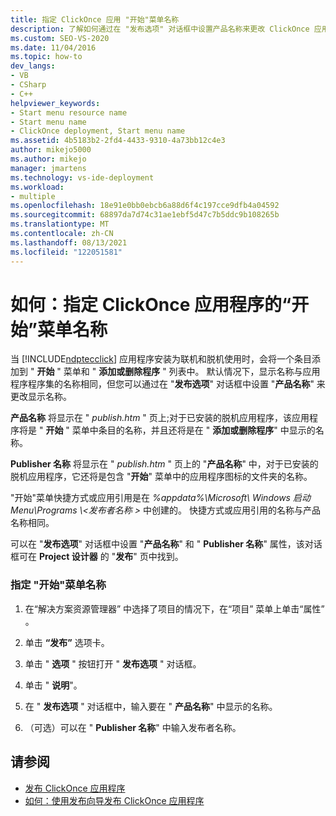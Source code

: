 ```yaml
---
title: 指定 ClickOnce 应用 "开始"菜单名称
description: 了解如何通过在 "发布选项" 对话框中设置产品名称来更改 ClickOnce 应用程序的显示名称。
ms.custom: SEO-VS-2020
ms.date: 11/04/2016
ms.topic: how-to
dev_langs:
- VB
- CSharp
- C++
helpviewer_keywords:
- Start menu resource name
- Start menu name
- ClickOnce deployment, Start menu name
ms.assetid: 4b5183b2-2fd4-4433-9310-4a73bb12c4e3
author: mikejo5000
ms.author: mikejo
manager: jmartens
ms.technology: vs-ide-deployment
ms.workload:
- multiple
ms.openlocfilehash: 18e91e0bb0ebcb6a88d6f4c197cce9dfb4a04592
ms.sourcegitcommit: 68897da7d74c31ae1ebf5d47c7b5ddc9b108265b
ms.translationtype: MT
ms.contentlocale: zh-CN
ms.lasthandoff: 08/13/2021
ms.locfileid: "122051581"
---
```

# <a name="how-to-specify-a-start-menu-name-for-a-clickonce-application"></a>如何：指定 ClickOnce 应用程序的“开始”菜单名称
当 [!INCLUDE[ndptecclick](../deployment/includes/ndptecclick_md.md)] 应用程序安装为联机和脱机使用时，会将一个条目添加到 " **开始** " 菜单和 " **添加或删除程序** " 列表中。 默认情况下，显示名称与应用程序程序集的名称相同，但您可以通过在 "**发布选项**" 对话框中设置 "**产品名称**" 来更改显示名称。

 **产品名称** 将显示在 " *publish.htm* " 页上;对于已安装的脱机应用程序，该应用程序将是 " **开始** " 菜单中条目的名称，并且还将是在 " **添加或删除程序**" 中显示的名称。

 **Publisher 名称** 将显示在 " *publish.htm* " 页上的 "**产品名称**" 中，对于已安装的脱机应用程序，它还将是包含 "**开始**" 菜单中的应用程序图标的文件夹的名称。

 "开始"菜单快捷方式或应用引用是在 *%appdata%\Microsoft\ Windows 启动 Menu\Programs \\<发布者名称 \>* 中创建的。 快捷方式或应用引用的名称与产品名称相同。

 可以在 "**发布选项**" 对话框中设置 "**产品名称**" 和 " **Publisher 名称**" 属性，该对话框可在 **Project 设计器** 的 "**发布**" 页中找到。

### <a name="to-specify-a-start-menu-name"></a>指定 "开始"菜单名称

1. 在“解决方案资源管理器” 中选择了项目的情况下，在“项目”  菜单上单击“属性” 。

2. 单击 **“发布”** 选项卡。

3. 单击 " **选项** " 按钮打开 " **发布选项** " 对话框。

4. 单击 " **说明**"。

5. 在 " **发布选项** " 对话框中，输入要在 " **产品名称**" 中显示的名称。

6. （可选）可以在 " **Publisher 名称**" 中输入发布者名称。

## <a name="see-also"></a>请参阅
- [发布 ClickOnce 应用程序](../deployment/publishing-clickonce-applications.md)
- [如何：使用发布向导发布 ClickOnce 应用程序](../deployment/how-to-publish-a-clickonce-application-using-the-publish-wizard.md)